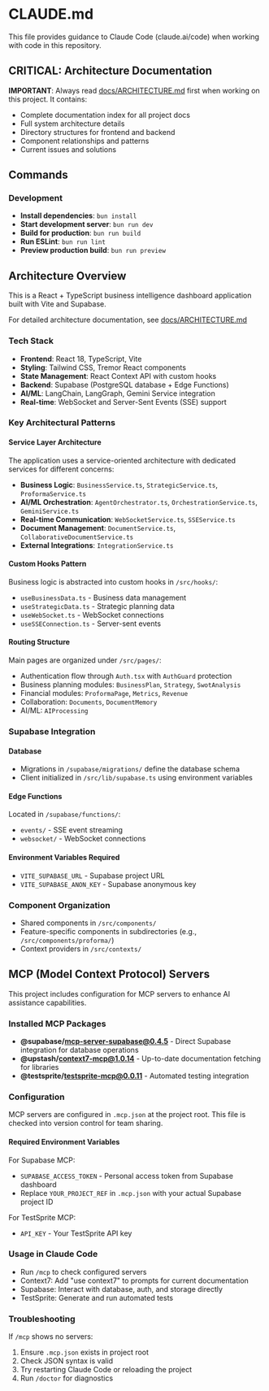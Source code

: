 # CLAUDE.md

This file provides guidance to Claude Code (claude.ai/code) when working with code in this repository.

## CRITICAL: Architecture Documentation

**IMPORTANT**: Always read [docs/ARCHITECTURE.md](./docs/ARCHITECTURE.md) first when working on this project. It contains:
- Complete documentation index for all project docs
- Full system architecture details
- Directory structures for frontend and backend
- Component relationships and patterns
- Current issues and solutions

## Commands

### Development
- **Install dependencies**: `bun install`
- **Start development server**: `bun run dev`
- **Build for production**: `bun run build`
- **Run ESLint**: `bun run lint`
- **Preview production build**: `bun run preview`

## Architecture Overview

This is a React + TypeScript business intelligence dashboard application built with Vite and Supabase.

For detailed architecture documentation, see [docs/ARCHITECTURE.md](./docs/ARCHITECTURE.md)

### Tech Stack
- **Frontend**: React 18, TypeScript, Vite
- **Styling**: Tailwind CSS, Tremor React components
- **State Management**: React Context API with custom hooks
- **Backend**: Supabase (PostgreSQL database + Edge Functions)
- **AI/ML**: LangChain, LangGraph, Gemini Service integration
- **Real-time**: WebSocket and Server-Sent Events (SSE) support

### Key Architectural Patterns

#### Service Layer Architecture
The application uses a service-oriented architecture with dedicated services for different concerns:
- **Business Logic**: `BusinessService.ts`, `StrategicService.ts`, `ProformaService.ts`
- **AI/ML Orchestration**: `AgentOrchestrator.ts`, `OrchestrationService.ts`, `GeminiService.ts`
- **Real-time Communication**: `WebSocketService.ts`, `SSEService.ts`
- **Document Management**: `DocumentService.ts`, `CollaborativeDocumentService.ts`
- **External Integrations**: `IntegrationService.ts`

#### Custom Hooks Pattern
Business logic is abstracted into custom hooks in `/src/hooks/`:
- `useBusinessData.ts` - Business data management
- `useStrategicData.ts` - Strategic planning data
- `useWebSocket.ts` - WebSocket connections
- `useSSEConnection.ts` - Server-sent events

#### Routing Structure
Main pages are organized under `/src/pages/`:
- Authentication flow through `Auth.tsx` with `AuthGuard` protection
- Business planning modules: `BusinessPlan`, `Strategy`, `SwotAnalysis`
- Financial modules: `ProformaPage`, `Metrics`, `Revenue`
- Collaboration: `Documents`, `DocumentMemory`
- AI/ML: `AIProcessing`

### Supabase Integration

#### Database
- Migrations in `/supabase/migrations/` define the database schema
- Client initialized in `/src/lib/supabase.ts` using environment variables

#### Edge Functions
Located in `/supabase/functions/`:
- `events/` - SSE event streaming
- `websocket/` - WebSocket connections

#### Environment Variables Required
- `VITE_SUPABASE_URL` - Supabase project URL
- `VITE_SUPABASE_ANON_KEY` - Supabase anonymous key

### Component Organization
- Shared components in `/src/components/`
- Feature-specific components in subdirectories (e.g., `/src/components/proforma/`)
- Context providers in `/src/contexts/`

## MCP (Model Context Protocol) Servers

This project includes configuration for MCP servers to enhance AI assistance capabilities.

### Installed MCP Packages
- **@supabase/mcp-server-supabase@0.4.5** - Direct Supabase integration for database operations
- **@upstash/context7-mcp@1.0.14** - Up-to-date documentation fetching for libraries
- **@testsprite/testsprite-mcp@0.0.11** - Automated testing integration

### Configuration
MCP servers are configured in `.mcp.json` at the project root. This file is checked into version control for team sharing.

#### Required Environment Variables
For Supabase MCP:
- `SUPABASE_ACCESS_TOKEN` - Personal access token from Supabase dashboard
- Replace `YOUR_PROJECT_REF` in `.mcp.json` with your actual Supabase project ID

For TestSprite MCP:
- `API_KEY` - Your TestSprite API key

### Usage in Claude Code
- Run `/mcp` to check configured servers
- Context7: Add "use context7" to prompts for current documentation
- Supabase: Interact with database, auth, and storage directly
- TestSprite: Generate and run automated tests

### Troubleshooting
If `/mcp` shows no servers:
1. Ensure `.mcp.json` exists in project root
2. Check JSON syntax is valid
3. Try restarting Claude Code or reloading the project
4. Run `/doctor` for diagnostics